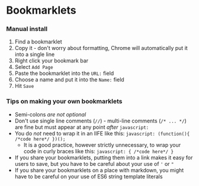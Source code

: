 # Bookmarklets

### Manual install

1. Find a bookmarklet
1. Copy it - don't worry about formatting, Chrome will automatically put it into a single line
1. Right click your bookmark bar
1. Select `Add Page`
1. Paste the bookmarklet into the `URL:` field
1. Choose a name and put it into the `Name:` field
1. Hit `Save`

### Tips on making your own bookmarklets

* Semi-colons _are not optional_
* Don't use single line comments (`//`) - multi-line comments (`/* ... */`) are fine but must appear at any point _after_ `javascript:`
* You do _not_ need to wrap it in an IIFE like this: `javascript: (function(){ /*code here*/ })();`
   * It is a good practice, however strictly unnecessary, to wrap your code in curly braces like this: `javascript: { /*code here*/ }`
* If you share your bookmarklets, putting them into a link makes it easy for users to save, but you have to be careful about your use of `'` or `"`
* If you share your bookmarklets on a place with markdown, you might have to be careful on your use of ES6 string template literals
